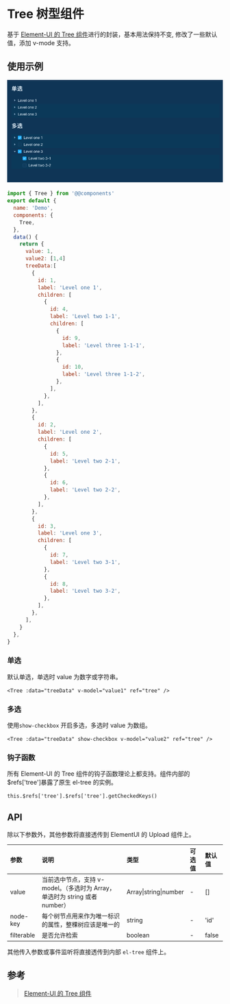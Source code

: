 # Tree 树型组件

基于 [Element-UI 的 Tree 组件](https://element.eleme.cn/#/zh-CN/component/tree)进行的封装，基本用法保持不变, 修改了一些默认值，添加 v-mode 支持。

## 使用示例

![](https://raw.githubusercontent.com/jiangwenyang/graphbed/master/img/20200210170636.png)

```js
import { Tree } from '@@components'
export default {
  name: 'Demo',
  components: {
    Tree,
  },
  data() {
    return {
      value: 1,
      value2: [1,4]
      treeData:[
        {
          id: 1,
          label: 'Level one 1',
          children: [
            {
              id: 4,
              label: 'Level two 1-1',
              children: [
                {
                  id: 9,
                  label: 'Level three 1-1-1',
                },
                {
                  id: 10,
                  label: 'Level three 1-1-2',
                },
              ],
            },
          ],
        },
        {
          id: 2,
          label: 'Level one 2',
          children: [
            {
              id: 5,
              label: 'Level two 2-1',
            },
            {
              id: 6,
              label: 'Level two 2-2',
            },
          ],
        },
        {
          id: 3,
          label: 'Level one 3',
          children: [
            {
              id: 7,
              label: 'Level two 3-1',
            },
            {
              id: 8,
              label: 'Level two 3-2',
            },
          ],
        },
      ],
    }
  },
}
```

### 单选

默认单选，单选时 value 为数字或字符串。

```vue
<Tree :data="treeData" v-model="value1" ref="tree" />
```

### 多选

使用`show-checkbox` 开启多选，多选时 value 为数组。

```vue
<Tree :data="treeData" show-checkbox v-model="value2" ref="tree" />
```

### 钩子函数

所有 Element-UI 的 Tree 组件的钩子函数理论上都支持。组件内部的\$refs['tree']暴露了原生 el-tree 的实例。

```vue
this.$refs['tree'].$refs['tree'].getCheckedKeys()
```

## API

除以下参数外，其他参数将直接透传到 ElementUI 的 Upload 组件上。

| 参数       | 说明                                                         | 类型                  | 可选值 | 默认值 |
| :--------- | :----------------------------------------------------------- | :-------------------- | :----- | :----- |
| value      | 当前选中节点，支持 v-model。（多选时为 Array，单选时为 string 或者 number） | Array\|string\|number | -      | []     |
| node-key   | 每个树节点用来作为唯一标识的属性，整棵树应该是唯一的         | string                | -      | 'id'   |
| filterable | 是否允许检索                                                 | boolean               | -      | false  |

其他传入参数或事件监听将直接透传到内部 `el-tree` 组件上。

## 参考

> [Element-UI 的 Tree 组件](https://element.eleme.cn/#/zh-CN/component/tree)
